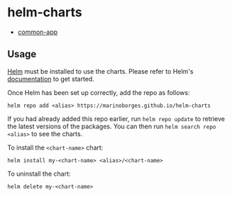 # helm-charts

- [common-app](common-app)

## Usage

[Helm](https://helm.sh) must be installed to use the charts.  Please refer to
Helm's [documentation](https://helm.sh/docs) to get started.

Once Helm has been set up correctly, add the repo as follows:

`helm repo add <alias> https://marinoborges.github.io/helm-charts`

If you had already added this repo earlier, run `helm repo update` to retrieve
the latest versions of the packages.  You can then run `helm search repo
<alias>` to see the charts.

To install the `<chart-name>` chart:

`helm install my-<chart-name> <alias>/<chart-name>`

To uninstall the chart:

`helm delete my-<chart-name>`
